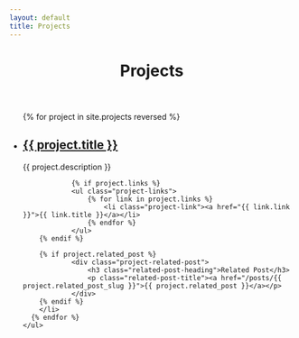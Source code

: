 ```yaml
---
layout: default
title: Projects
---
```

<div class="contain">
	<header class="page-header">
		<h1 class="page-title">Projects</h1>
	</header>
	<ul class="post-list">
	  {% for project in site.projects reversed %}
	    <li>
	      <h2 class="project-title"><a class="post-link" href="{{ project.permalink | prepend: site.baseurl }}">{{ project.title }}</a></h2>
      	<p class="project-description">{{ project.description }}</p>

				{% if project.links %}
				<ul class="project-links">
					{% for link in project.links %}
						<li class="project-link"><a href="{{ link.link }}">{{ link.title }}</a></li>
					{% endfor %}
				</ul>
      	{% endif %}

      	{% if project.related_post %}
				<div class="project-related-post">
					<h3 class="related-post-heading">Related Post</h3>
					<p class="related-post-title"><a href="/posts/{{ project.related_post_slug }}">{{ project.related_post }}</a></p>
				</div>
      	{% endif %}
	    </li>
	  {% endfor %}
	</ul>
</div>
